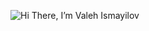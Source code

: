 ![Hi There, I’m Valeh Ismayilov](https://github.com/user-attachments/assets/efb443c7-b652-4217-9725-fcb78907a8f1)
